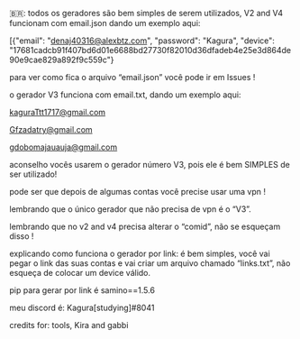 🇧🇷: todos os geradores são bem simples de serem utilizados, V2  and V4 funcionam
com email.json
dando um exemplo aqui:

[{"email": "denaj40316@alexbtz.com", "password": "Kagura", "device": "17681cadcb91f407bd6d01e6688bd27730f82010d36dfadeb4e25e3d864de90e9cae829a892f9c559c"}


para ver como fica o arquivo “email.json” você pode ir em Issues !


o gerador V3  funciona com email.txt, dando um exemplo aqui:


kaguraTtt1717@gmail.com

Gfzadatry@gmail.com

gdobomajauauja@gmail.com


aconselho vocês usarem o gerador número V3, pois ele é bem SIMPLES de ser utilizado!

pode ser que depois de algumas contas você precise usar uma vpn !


lembrando que o único gerador que não precisa de vpn é o “V3”.



lembrando que no v2 and v4 precisa alterar o “comid”, não se esqueçam disso !


explicando como funciona o gerador por link:
é bem simples, você vai pegar o link das suas contas e vai criar um arquivo chamado “links.txt”, não esqueça de colocar um device válido.

pip para gerar por link é samino==1.5.6



meu discord é: Kagura[studying]#8041



credits for: tools, Kira and gabbi
